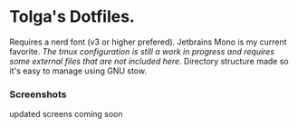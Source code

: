 # Tolga's Dotfiles.
Requires a nerd font (v3 or higher prefered). Jetbrains Mono is my current favorite. *The tmux configuration is still a work in progress and requires some external files that are not included here*. Directory structure made so it's easy to manage using GNU stow.

### Screenshots
updated screens coming soon

